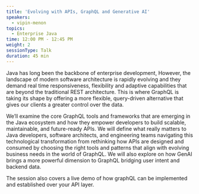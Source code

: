 ```yaml
---
title: 'Evolving with APIs, GraphQL and Generative AI'
speakers:
  - vipin-menon
topics:
  - Enterprise Java
time: 12:00 PM - 12:45 PM
weight: 2
sessionType: Talk
duration: 45 min
---
```


Java has long been the backbone of enterprise development, However, the landscape of modern software architecture is rapidly evolving and they demand real time responsiveness, flexibility and adaptive capabilities that are beyond the traditional REST architecture. This is where GraphQL is taking its shape by offering a more flexible, query-driven alternative that gives our clients a greater control over the data.  

We’ll examine the core GraphQL tools and frameworks that are emerging in the Java ecosystem and how they empower developers to build scalable, maintainable, and future-ready APIs. We will define what really matters to Java developers, software architects, and engineering teams navigating this technological transformation from rethinking how APIs are designed and consumed by choosing the right tools and patterns that align with evolving business needs in the world of GraphQL. We will also explore on how GenAI brings a more powerful dimension to GraphQL bridging user intent and backend data. 

The session also covers a live demo of how graphQL can be implemented and established over your API layer.
